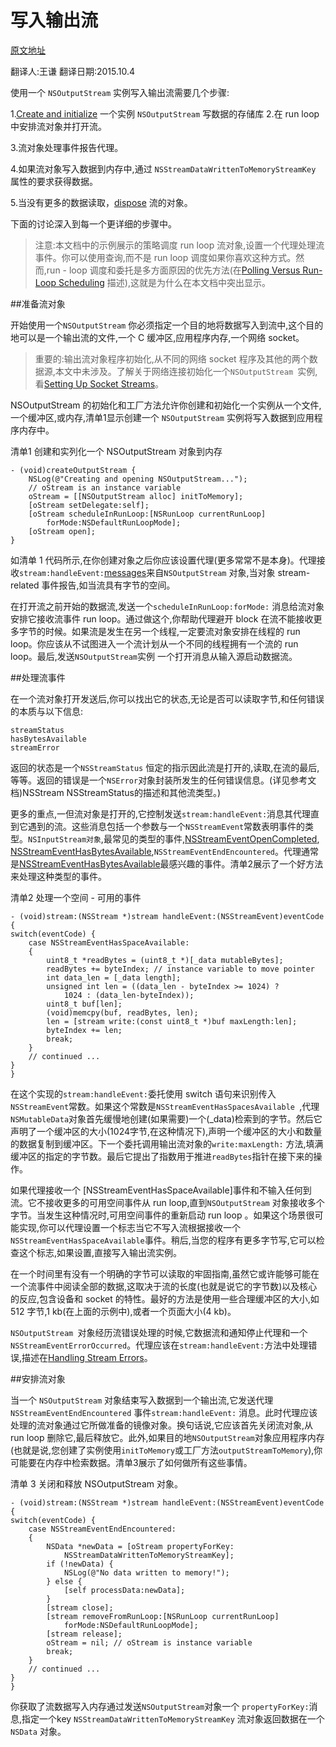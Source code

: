 写入输出流
===
[原文地址](https://developer.apple.com/library/ios/documentation/Cocoa/Conceptual/Streams/Articles/WritingOutputStreams.html#//apple_ref/doc/uid/20002274-BAJCABBC) 

 翻译人:王谦 翻译日期:2015.10.4
 

使用一个 `NSOutputStream` 实例写入输出流需要几个步骤:

1.[Create and initialize]() 一个实例 `NSOutputStream` 写数据的存储库
2.在 run loop 中安排流对象并打开流。

3.流对象处理事件报告代理。

4.如果流对象写入数据到内存中,通过 `NSStreamDataWrittenToMemoryStreamKey` 属性的要求获得数据。

5.当没有更多的数据读取，[dispose]() 流的对象。


下面的讨论深入到每一个更详细的步骤中。

>注意:本文档中的示例展示的策略调度 run loop 流对象,设置一个代理处理流事件。你可以使用查询,而不是 run loop 调度如果你喜欢这种方式。然而,run - loop 调度和委托是多方面原因的优先方法(在[Polling Versus Run-Loop Scheduling] 描述),这就是为什么在本文档中突出显示。

[Polling Versus Run-Loop Scheduling]:
https://developer.apple.com/library/ios/documentation/Cocoa/Conceptual/Streams/Articles/PollingVersusRunloop.html#//apple_ref/doc/uid/20002275-CJBEDDBG


##准备流对象


开始使用一个`NSOutputStream` 你必须指定一个目的地将数据写入到流中,这个目的地可以是一个输出流的文件,一个 C 缓冲区,应用程序内存,一个网络 socket。


>重要的:输出流对象程序初始化,从不同的网络 socket 程序及其他的两个数据源,本文中未涉及。了解关于网络连接初始化一个`NSOutputStream `实例,看[Setting Up Socket Streams]。

[Setting Up Socket Streams]:
https://developer.apple.com/library/ios/documentation/Cocoa/Conceptual/Streams/Articles/NetworkStreams.html#//apple_ref/doc/uid/20002277-BCIDFCDI



NSOutputStream 的初始化和工厂方法允许你创建和初始化一个实例从一个文件,一个缓冲区,或内存,清单1显示创建一个 `NSOutputStream` 实例将写入数据到应用程序内存中。



清单1 创建和实列化一个 NSOutputStream 对象到内存

	- (void)createOutputStream {
    	NSLog(@"Creating and opening NSOutputStream...");
    	// oStream is an instance variable
    	oStream = [[NSOutputStream alloc] initToMemory];
    	[oStream setDelegate:self];
    	[oStream scheduleInRunLoop:[NSRunLoop currentRunLoop]
        	forMode:NSDefaultRunLoopMode];
    	[oStream open];
	}
    
    
如清单 1 代码所示,在你创建对象之后你应该设置代理(更多常常不是本身)。代理接收`stream:handleEvent:`[messages]()来自`NSOutputStream` 对象,当对象 stream-related 事件报告,如当流具有字节的空间。

在打开流之前开始的数据流,发送一个`scheduleInRunLoop:forMode:` 消息给流对象安排它接收流事件 run loop。通过做这个,你帮助代理避开 block 在流不能接收更多字节的时候。如果流是发生在另一个线程,一定要流对象安排在线程的 run loop。你应该从不试图进入一个流计划从一个不同的线程拥有一个流的 run loop。最后,发送`NSOutputStream`实例 一个打开消息从输入源启动数据流。


##处理流事件

在一个流对象打开发送后,你可以找出它的状态,无论是否可以读取字节,和任何错误的本质与以下信息:

`streamStatus`
<br>`hasBytesAvailable`
<br>`streamError`


返回的状态是一个`NSStreamStatus` 恒定的指示因此流是打开的,读取,在流的最后,等等。返回的错误是一个`NSError`对象封装所发生的任何错误信息。(详见参考文档)NSStream NSStreamStatus的描述和其他流类型。)


更多的重点,一但流对象是打开的,它控制发送`stream:handleEvent:`消息其代理直到它遇到的流。这些消息包括一个参数与一个`NSStreamEvent`常数表明事件的类型。`NSInputStream对象`,最常见的类型的事件,[NSStreamEventOpenCompleted](), [NSStreamEventHasBytesAvailable](),`NSStreamEventEndEncountered`。代理通常是[NSStreamEventHasBytesAvailable]()最感兴趣的事件。清单2展示了一个好方法来处理这种类型的事件。


清单2 处理一个空间 - 可用的事件

	- (void)stream:(NSStream *)stream handleEvent:(NSStreamEvent)eventCode
	{
    switch(eventCode) {
        case NSStreamEventHasSpaceAvailable:
        {
            uint8_t *readBytes = (uint8_t *)[_data mutableBytes];
            readBytes += byteIndex; // instance variable to move pointer
            int data_len = [_data length];
            unsigned int len = ((data_len - byteIndex >= 1024) ?
                1024 : (data_len-byteIndex));
            uint8_t buf[len];
            (void)memcpy(buf, readBytes, len);
            len = [stream write:(const uint8_t *)buf maxLength:len];
            byteIndex += len;
            break;
        }
        // continued ...
    }
	}
        
       
在这个实现的`stream:handleEvent:`委托使用 switch 语句来识别传入`NSStreamEvent`常数。如果这个常数是`NSStreamEventHasSpacesAvailable `,代理 `NSMutableData`对象首先缓慢地创建(如果需要)一个(_data)检索到的字节。然后它声明了一个缓冲区的大小(1024字节,在这种情况下),声明一个缓冲区的大小和数量的数据复制到缓冲区。下一个委托调用输出流对象的`write:maxLength:` 方法,填满缓冲区的指定的字节数。最后它提出了指数用于推进`readBytes`指针在接下来的操作。



如果代理接收一个 [NSStreamEventHasSpaceAvailable]事件和不输入任何到流。它不接收更多的可用空间事件从 run loop,直到`NSOutputStream` 对象接收多个字节。当发生这种情况时,可用空间事件的重新启动 run loop 。如果这个场景很可能实现,你可以代理设置一个标志当它不写入流根据接收一个`NSStreamEventHasSpaceAvailable`事件。稍后,当您的程序有更多字节写,它可以检查这个标志,如果设置,直接写入输出流实例。


在一个时间里有没有一个明确的字节可以读取的牢固指南,虽然它或许能够可能在一个流事件中阅读全部的数据,这取决于流的长度(也就是说它的字节数)以及核心的反应,包含设备和 socket 的特性。最好的方法是使用一些合理缓冲区的大小,如 512 字节,1 kb(在上面的示例中),或者一个页面大小(4 kb)。

`NSOutputStream `对象经历流错误处理的时候,它数据流和通知停止代理和一个`NSStreamEventErrorOccurred`。代理应该在`stream:handleEvent:`方法中处理错误,描述在[Handling Stream Errors]。


[Handling Stream Errors]:
https://developer.apple.com/library/ios/documentation/Cocoa/Conceptual/Streams/Articles/HandlingStreamError.html#//apple_ref/doc/uid/20002276-BCIDDFHF


##安排流对象

当一个 `NSOutputStream` 对象结束写入数据到一个输出流,它发送代理`NSStreamEventEndEncountered` 事件`stream:handleEvent:` 消息。此时代理应该处理的流对象通过它所做准备的镜像对象。换句话说,它应该首先关闭流对象,从 run loop 删除它,最后释放它。此外,如果目的地`NSOutputStream`对象应用程序内存(也就是说,您创建了实例使用`initToMemory`或工厂方法`outputStreamToMemory`),你可能要在内存中检索数据。清单3展示了如何做所有这些事情。

清单 3 关闭和释放 NSOutputStream 对象。

	- (void)stream:(NSStream *)stream handleEvent:(NSStreamEvent)eventCode
	{
    switch(eventCode) {
        case NSStreamEventEndEncountered:
        {
            NSData *newData = [oStream propertyForKey:
                NSStreamDataWrittenToMemoryStreamKey];
            if (!newData) {
                NSLog(@"No data written to memory!");
            } else {
                [self processData:newData];
            }
            [stream close];
            [stream removeFromRunLoop:[NSRunLoop currentRunLoop]
                forMode:NSDefaultRunLoopMode];
            [stream release];
            oStream = nil; // oStream is instance variable
            break;
        }
        // continued ...
    }
	}
	
你获取了流数据写入内存通过发送`NSOutputStream`对象一个 `propertyForKey:`消息,指定一个key `NSStreamDataWrittenToMemoryStreamKey` 流对象返回数据在一个 `NSData` 对象。